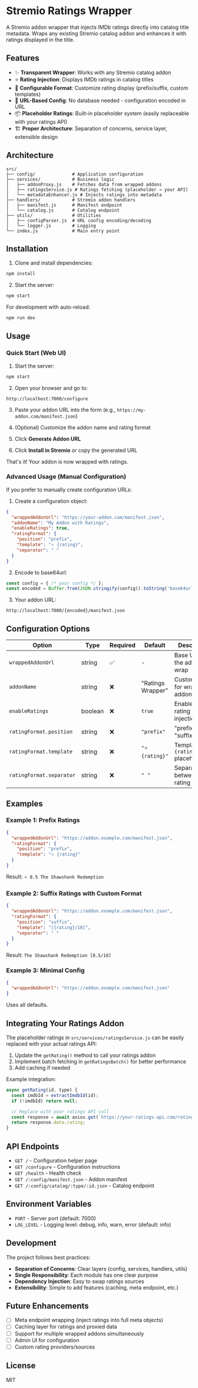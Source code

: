 # Stremio Ratings Wrapper

A Stremio addon wrapper that injects IMDb ratings directly into catalog title metadata. Wraps any existing Stremio catalog addon and enhances it with ratings displayed in the title.

## Features

- ✨ **Transparent Wrapper**: Works with any Stremio catalog addon
- ⭐ **Rating Injection**: Displays IMDb ratings in catalog titles
- 🎨 **Configurable Format**: Customize rating display (prefix/suffix, custom templates)
- 🔧 **URL-Based Config**: No database needed - configuration encoded in URL
- 📦 **Placeholder Ratings**: Built-in placeholder system (easily replaceable with your ratings API)
- 🏗️ **Proper Architecture**: Separation of concerns, service layer, extensible design

## Architecture

```
src/
├── config/              # Application configuration
├── services/            # Business logic
│   ├── addonProxy.js    # Fetches data from wrapped addons
│   ├── ratingsService.js # Ratings fetching (placeholder → your API)
│   └── metadataEnhancer.js # Injects ratings into metadata
├── handlers/            # Stremio addon handlers
│   ├── manifest.js      # Manifest endpoint
│   └── catalog.js       # Catalog endpoint
├── utils/               # Utilities
│   ├── configParser.js  # URL config encoding/decoding
│   └── logger.js        # Logging
└── index.js             # Main entry point
```

## Installation

1. Clone and install dependencies:
```bash
npm install
```

2. Start the server:
```bash
npm start
```

For development with auto-reload:
```bash
npm run dev
```

## Usage

### Quick Start (Web UI)

1. Start the server:
```bash
npm start
```

2. Open your browser and go to:
```
http://localhost:7000/configure
```

3. Paste your addon URL into the form (e.g., `https://my-addon.com/manifest.json`)

4. (Optional) Customize the addon name and rating format

5. Click **Generate Addon URL**

6. Click **Install in Stremio** or copy the generated URL

That's it! Your addon is now wrapped with ratings.

### Advanced Usage (Manual Configuration)

If you prefer to manually create configuration URLs:

1. Create a configuration object:
```json
{
  "wrappedAddonUrl": "https://your-addon.com/manifest.json",
  "addonName": "My Addon with Ratings",
  "enableRatings": true,
  "ratingFormat": {
    "position": "prefix",
    "template": "⭐ {rating}",
    "separator": " "
  }
}
```

2. Encode to base64url:
```javascript
const config = { /* your config */ };
const encoded = Buffer.from(JSON.stringify(config)).toString('base64url');
```

3. Your addon URL:
```
http://localhost:7000/{encoded}/manifest.json
```

## Configuration Options

| Option | Type | Required | Default | Description |
|--------|------|----------|---------|-------------|
| `wrappedAddonUrl` | string | ✅ | - | Base URL of the addon to wrap |
| `addonName` | string | ❌ | "Ratings Wrapper" | Custom name for wrapped addon |
| `enableRatings` | boolean | ❌ | `true` | Enable/disable rating injection |
| `ratingFormat.position` | string | ❌ | `"prefix"` | "prefix" or "suffix" |
| `ratingFormat.template` | string | ❌ | `"⭐ {rating}"` | Template with `{rating}` placeholder |
| `ratingFormat.separator` | string | ❌ | `" "` | Separator between rating and title |

## Examples

### Example 1: Prefix Ratings
```json
{
  "wrappedAddonUrl": "https://addon.example.com/manifest.json",
  "ratingFormat": {
    "position": "prefix",
    "template": "⭐ {rating}"
  }
}
```
Result: `⭐ 8.5 The Shawshank Redemption`

### Example 2: Suffix Ratings with Custom Format
```json
{
  "wrappedAddonUrl": "https://addon.example.com/manifest.json",
  "ratingFormat": {
    "position": "suffix",
    "template": "[{rating}/10]",
    "separator": " "
  }
}
```
Result: `The Shawshank Redemption [8.5/10]`

### Example 3: Minimal Config
```json
{
  "wrappedAddonUrl": "https://addon.example.com/manifest.json"
}
```
Uses all defaults.

## Integrating Your Ratings Addon

The placeholder ratings in `src/services/ratingsService.js` can be easily replaced with your actual ratings API:

1. Update the `getRating()` method to call your ratings addon
2. Implement batch fetching in `getRatingsBatch()` for better performance
3. Add caching if needed

Example integration:
```javascript
async getRating(id, type) {
  const imdbId = extractImdbId(id);
  if (!imdbId) return null;

  // Replace with your ratings API call
  const response = await axios.get(`https://your-ratings-api.com/rating/${imdbId}`);
  return response.data.rating;
}
```

## API Endpoints

- `GET /` - Configuration helper page
- `GET /configure` - Configuration instructions
- `GET /health` - Health check
- `GET /:config/manifest.json` - Addon manifest
- `GET /:config/catalog/:type/:id.json` - Catalog endpoint

## Environment Variables

- `PORT` - Server port (default: 7000)
- `LOG_LEVEL` - Logging level: debug, info, warn, error (default: info)

## Development

The project follows best practices:
- **Separation of Concerns**: Clear layers (config, services, handlers, utils)
- **Single Responsibility**: Each module has one clear purpose
- **Dependency Injection**: Easy to swap ratings sources
- **Extensibility**: Simple to add features (caching, meta endpoint, etc.)

## Future Enhancements

- [ ] Meta endpoint wrapping (inject ratings into full meta objects)
- [ ] Caching layer for ratings and proxied data
- [ ] Support for multiple wrapped addons simultaneously
- [ ] Admin UI for configuration
- [ ] Custom rating providers/sources

## License

MIT
